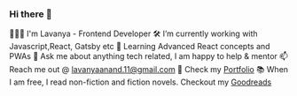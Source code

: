 ### Hi there 👋

👩🏻‍💻 I'm Lavanya - Frontend Developer
🛠 I’m currently working with Javascript,React, Gatsby etc
🌱 Learning Advanced React concepts and PWAs
💬 Ask me about anything tech related, I am happy to help & mentor
📫 Reach me out @ lavanyaanand.11@gmail.com
💼 Check my [Portfolio](https://lavanya.work/)
📚 When I am free, I read non-fiction and fiction novels. Checkout my [Goodreads](https://www.goodreads.com/user/show/27868764-lavanya-anantha-narayanan)
